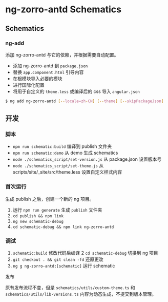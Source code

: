 # ng-zorro-antd Schematics

## Schematics

### ng-add

添加 ng-zorro-antd 与它的依赖，并根据需要自动配置。

- 添加 ng-zorro-antd 到 `package.json`
- 替换 `app.component.html` 引导内容
- 在根模块导入必要的模块
- 进行国际化配置
- 将用于自定义的 `theme.less` 或编译后的 css 导入 `angular.json`

```bash
$ ng add ng-zorro-antd [--locale=zh-CN] [--theme] [--skipPackageJson]
```

## 开发

### 脚本

- `npm run schematic:build` 编译到 publish 文件夹
- `npm run schematic:demo` 从 demo 生成 schematics
- `node ./schematics_script/set-version.js` 从 package.json 设置版本号
- `node ./schematics_script/set-theme.js` 从 scripts/site/_site/src/theme.less 设置自定义样式内容

### 首次运行

生成 publish 之后，创建一个新的 ng 项目。

1. 运行 `npm run generate` 生成 `publish` 文件夹
2. `cd publish && npm link`
3. `ng new schematic-debug`
4. `cd schematic-debug && npm link ng-zorro-antd`

### 调试

1. `schematic:build` 修改代码后编译
2 `cd schematic-debug` 切换到 ng 项目
3. `git checkout . && git clean -fd` 还原更改
4. `ng g ng-zorro-antd:[schematic]` 运行 schematic

发布

原有发布流程不变，但是 `schematics/utils/custom-theme.ts` 和 `schematics/utils/lib-versions.ts` 内容为动态生成，不提交到版本管理。
